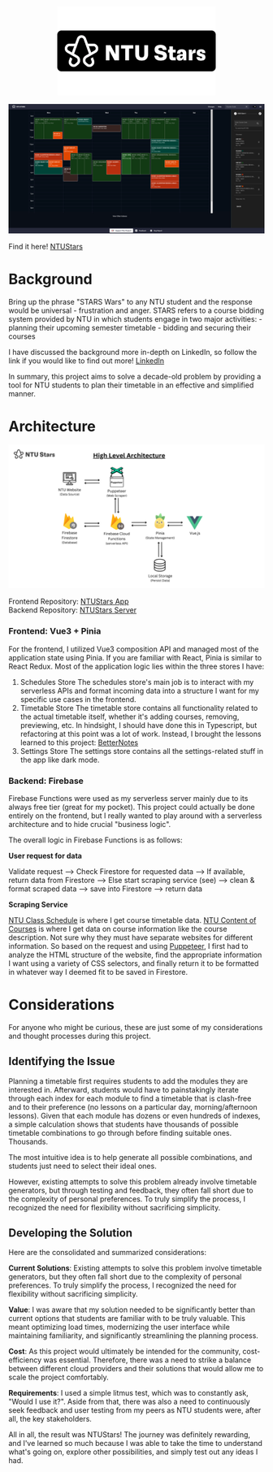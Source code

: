 <p align='center'>
<img src="./assets/NTUStars-fulllogo.png" alt="icon" height="175"/>
</p>
<img src="./assets/NTUStars.png" alt="drawing"/>

Find it here! [NTUStars](https://www.ntustars.com)

# Background
Bring up the phrase "STARS Wars" to any NTU student and the response would be universal - frustration and anger. 
STARS refers to a course bidding system provided by NTU in which students engage in two major activities:
    - planning their upcoming semester timetable
    - bidding and securing their courses

I have discussed the background more in-depth on LinkedIn, so follow the link if you would like to find out more! [LinkedIn](https://www.linkedin.com/posts/lenson-lim-05974621b_during-the-semester-break-i-finally-attempted-activity-7100377614392950784-J8Md?utm_source=share&utm_medium=member_desktop)

In summary, this project aims to solve a decade-old problem by providing a tool for NTU students to plan their timetable in an effective and simplified manner.

# Architecture
<img src="./assets/NTUStars-archi.png" alt="Architecture"/>

Frontend Repository: [NTUStars App](https://github.com/Lebarnon/BetterNotesApp)<br>
Backend Repository: [NTUStars Server](https://github.com/Lebarnon/BetterNotesServer)

### **Frontend: Vue3 + Pinia**
For the frontend, I utilized Vue3 composition API and managed most of the application state using Pinia. If you are familiar with React, Pinia is similar to React Redux.
Most of the application logic lies within the three stores I have:
1. Schedules Store
   The schedules store's main job is to interact with my serverless APIs and format incoming data into a structure I want for my specific use cases in the frontend.
2. Timetable Store
   The timetable store contains all functionality related to the actual timetable itself, whether it's adding courses, removing, previewing, etc. In hindsight, I should have done this in Typescript, but refactoring at this point was a lot of work. Instead, I brought the lessons learned to this project:
   [BetterNotes](https://github.com/Lebarnon/BetterNotesApp)
3. Settings Store
   The settings store contains all the settings-related stuff in the app like dark mode.

### **Backend: Firebase**
Firebase Functions were used as my serverless server mainly due to its always free tier (great for my pocket).
This project could actually be done entirely on the frontend, but I really wanted to play around with a serverless architecture and to hide crucial "business logic".

The overall logic in Firebase Functions is as follows:

**User request for data**

Validate request --> Check Firestore for requested data --> If available, return data from Firestore --> Else start scraping service (see) --> clean & format scraped data --> save into Firestore --> return data

**Scraping Service**

[NTU Class Schedule](https://wish.wis.ntu.edu.sg/webexe/owa/aus_schedule.main) is where I get course timetable data.
[NTU Content of Courses](https://wis.ntu.edu.sg/webexe/owa/aus_subj_cont.main) is where I get data on course information like the course description.
Not sure why they must have separate websites for different information. So based on the request and using [Puppeteer](https://pptr.dev/), I first had to analyze the HTML structure of the website, find the appropriate information I want using a variety of CSS selectors, and finally return it to be formatted in whatever way I deemed fit to be saved in Firestore.

# Considerations
For anyone who might be curious, these are just some of my considerations and thought processes during this project.

## Identifying the Issue
Planning a timetable first requires students to add the modules they are interested in. Afterward, students would have to painstakingly iterate through each index for each module to find a timetable that is clash-free and to their preference (no lessons on a particular day, morning/afternoon lessons). Given that each module has dozens or even hundreds of indexes, a simple calculation shows that students have thousands of possible timetable combinations to go through before finding suitable ones. Thousands.

The most intuitive idea is to help generate all possible combinations, and students just need to select their ideal ones.

However, existing attempts to solve this problem already involve timetable generators, but through testing and feedback, they often fall short due to the complexity of personal preferences. To truly simplify the process, I recognized the need for flexibility without sacrificing simplicity.

## Developing the Solution
Here are the consolidated and summarized considerations:

**Current Solutions**: Existing attempts to solve this problem involve timetable generators, but they often fall short due to the complexity of personal preferences. To truly simplify the process, I recognized the need for flexibility without sacrificing simplicity.

**Value**: I was aware that my solution needed to be significantly better than current options that students are familiar with to be truly valuable. This meant optimizing load times, modernizing the user interface while maintaining familiarity, and significantly streamlining the planning process.

**Cost**: As this project would ultimately be intended for the community, cost-efficiency was essential. Therefore, there was a need to strike a balance between different cloud providers and their solutions that would allow me to scale the project comfortably.

**Requirements**: I used a simple litmus test, which was to constantly ask, "Would I use it?". Aside from that, there was also a need to continuously seek feedback and user testing from my peers as NTU students were, after all, the key stakeholders.

All in all, the result was NTUStars! The journey was definitely rewarding, and I've learned so much because I was able to take the time to understand what's going on, explore other possibilities, and simply test out any ideas I had.
